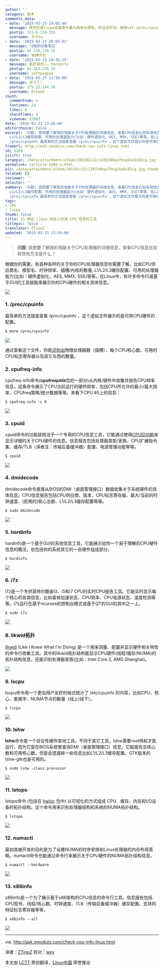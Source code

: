 ```yaml
---
author: ''
category: 技术
comments_data:
- date: '2015-03-23 19:05:46'
  message: 感觉还是lscpu这条命令最为简单方便哇，而且还好记。使用cat /proc/cpuinfo是个次要选择
  postip: 221.6.159.253
  username: 朩ダo○
- date: '2015-03-23 20:03:01'
  message: '@我的印象笔记'
  postip: 42.156.136.52
  username: 微博评论
- date: '2015-03-23 20:35:19'
  message: 挺好用的。。。hardinfo
  postip: 61.163.226.35
  username: softpaopao
- date: '2015-03-27 21:50:08'
  message: 学习了!
  postip: 175.12.144.56
  username: Esteem
count:
  commentnum: 4
  favtimes: 13
  likes: 0
  sharetimes: 4
  viewnum: 22083
date: '2015-03-23 13:56:00'
editorchoice: false
excerpt: '问题: 我想要了解我的电脑关于CPU处理器的详细信息，查看CPU信息比较有效地方法是什么？  根据你的需要，有各种各样的关于你的CPU处理器信息你需要了解，比如CPU供应商名、模型名、时钟频率、插槽/内核的数量,
  L1/L2/L3缓存配置、可用的处理器能力(比如：硬件虚拟化、AES, MMX, SSE)等等。在Linux中，有许多命令行或基于GUI的工具就能来展示你的CPU硬件的相关具体信息。  1.
  /proc/cpuinfo 最简单的方法就是查看 /proc/cpuinfo ，这个虚拟文件展示的是可用CPU硬件的配置。 $ more /proc/cpuinfo   通过查看这个文件，你能识别出物理处理器'
fromurl: http://ask.xmodulo.com/check-cpu-info-linux.html
id: 5104
islctt: true
largepic: /data/attachment/album/201503/22/120334bye7hoq24z6s82cg.jpg
permalink: /article-5104-1.html
pic: /data/attachment/album/201503/22/120334bye7hoq24z6s82cg.jpg.thumb.jpg
related: []
reviewer: ''
selector: ''
summary: '问题: 我想要了解我的电脑关于CPU处理器的详细信息，查看CPU信息比较有效地方法是什么？  根据你的需要，有各种各样的关于你的CPU处理器信息你需要了解，比如CPU供应商名、模型名、时钟频率、插槽/内核的数量,
  L1/L2/L3缓存配置、可用的处理器能力(比如：硬件虚拟化、AES, MMX, SSE)等等。在Linux中，有许多命令行或基于GUI的工具就能来展示你的CPU硬件的相关具体信息。  1.
  /proc/cpuinfo 最简单的方法就是查看 /proc/cpuinfo ，这个虚拟文件展示的是可用CPU硬件的配置。 $ more /proc/cpuinfo   通过查看这个文件，你能识别出物理处理器'
tags:
- CPU
- lscpu
thumb: false
title: 13 种在 Linux 系统上检测 CPU 信息的工具
titlepic: false
translator: ZTinoZ
updated: '2015-03-23 13:56:00'
---
```



> 
> **问题**: 我想要了解我的电脑关于CPU处理器的详细信息，查看CPU信息比较有效地方法是什么？
> 
> 
> 


根据你的需要，有各种各样的关于你的CPU处理器信息你需要了解，比如CPU供应商名、模型名、时钟频率、插槽/内核的数量, L1/L2/L3缓存配置、可用的处理器能力(比如：硬件虚拟化、AES, MMX, SSE)等等。在Linux中，有许多命令行或基于GUI的工具就能来展示你的CPU硬件的相关具体信息。


![](/data/attachment/album/201503/22/120334bye7hoq24z6s82cg.jpg)


### 1. /proc/cpuinfo


最简单的方法就是查看 /proc/cpuinfo ，这个虚拟文件展示的是可用CPU硬件的配置。



```
$ more /proc/cpuinfo 

```

![](/data/attachment/album/201503/22/120349b7oi5rzcsaqr0li1.jpg)


通过查看这个文件，你能[识别出](http://xmodulo.com/how-to-find-number-of-cpu-cores-on.html)物理处理器数（插槽）、每个CPU核心数、可用的CPU标志寄存器以及其它东西的数量。


### 2. cpufreq-info


cpufreq-info命令(**cpufrequtils**包的一部分)从内核/硬件中收集并报告CPU频率信息。这条命令展示了CPU当前运行的硬件频率，包括CPU所允许的最小/最大频率、CPUfreq策略/统计数据等等。来看下CPU #0上的信息：



```
$ cpufreq-info -c 0 

```

![](/data/attachment/album/201503/22/120356betqdxhhaeocdqea.jpg)


### 3. cpuid


cpuid命令的功能就相当于一个专用的CPU信息工具，它能通过使用[CPUID功能](http://en.wikipedia.org/wiki/CPUID)来显示详细的关于CPU硬件的信息。信息报告包括处理器类型/家族、CPU扩展指令集、缓存/TLB（译者注：传输后备缓冲器）配置、电源管理功能等等。



```
$ cpuid 

```

![](/data/attachment/album/201503/22/120400lzm1paul77ljj583.jpg)


### 4. dmidecode


dmidecode命令直接从BIOS的DMI（桌面管理接口）数据收集关于系统硬件的具体信息。CPU信息报告包括CPU供应商、版本、CPU标志寄存器、最大/当前的时钟速度、(启用的)核心总数、L1/L2/L3缓存配置等等。



```
$ sudo dmidecode 

```

![](/data/attachment/album/201503/22/120402wx31n1dqzpnxdqtx.jpg)


### 5. hardinfo


hardinfo是一个基于GUI的系统信息工具，它能展示给你一个易于理解的CPU硬件信息的概况，也包括你的系统其它的一些硬件组成部分。



```
$ hardinfo 

```

![](/data/attachment/album/201503/22/120404ib0iybgfvq7bb7oo.jpg)


### 6. i7z


i7z是一个专供英特尔酷睿i3、i5和i7 CPU的实时CPU报告工具。它能实时显示每个核心的各类信息，比如睿频加速状态、CPU频率、CPU电源状态、温度检测等等。i7z运行在基于ncurses的控制台模式或基于QT的GUI的其中之一上。



```
$ sudo i7z 

```

![](/data/attachment/album/201503/22/120406kmquhw6qoijsj61h.jpg)


### 8. likwid拓扑


[likwid](http://xmodulo.com/identify-cpu-processor-architecture-linux.html) (Like I Knew What I'm Doing) 是一个用来测量、配置并显示硬件相关特性的命令行收集工具。其中的likwid拓扑结构能显示CPU硬件(线程/缓存/NUMA)的拓扑结构信息，还能识别处理器家族(比如：Intel Core 2, AMD Shanghai)。


![](/data/attachment/album/201503/22/120409lq9trurnfqp00888.jpg)


### 9. lscpu


lscpu命令用一个更加用户友好的格式统计了 /etc/cpuinfo 的内容，比如CPU、核心、套接字、NUMA节点的数量（线上/线下）。



```
$ lscpu 

```

![](/data/attachment/album/201503/22/120411yqffxjd766jb5z62.jpg)


### 10. lshw


**lshw**命令是一个综合性硬件查询工具。不同于其它工具，lshw需要root特权才能运行，因为它是在BIOS系统里查询DMI（桌面管理接口）信息。它能报告总核心数和可用核心数，但是会遗漏掉一些信息比如L1/L2/L3缓存配置。GTK版本的lshw-gtk也是可用的。



```
$ sudo lshw -class processor

```

![](/data/attachment/album/201503/22/120413wv610w1le6fykf1v.jpg)


### 11. lstopo


lstopo命令 (包括在 [hwloc](http://xmodulo.com/identify-cpu-processor-architecture-linux.html) 包中) 以可视化的方式组成 CPU、缓存、内存和I/O设备的拓扑结构。这个命令用来识别处理器结构和系统的NUMA拓扑结构。



```
$ lstopo 

```

![](/data/attachment/album/201503/22/120415d87bwwt41tuw667s.jpg)


### 12. numactl


最初其被开发的目的是为了设置NUMA的时序安排和Linux处理器的内存布局策略，numactl命令也能通过命令行来展示关于CPU硬件的NUMA拓扑结构信息。



```
$ numactl --hardware 

```

![](/data/attachment/album/201503/22/120416xuscmo2c54o5unju.jpg)


### 13. x86info


x86info是一个为了展示基于x86架构的CPU信息的命令行工具。信息报告包括CPU型号、线程/核心数、时钟速度、TLB（传输后备缓冲器）缓存配置、支持的特征标志寄存器等等。



```
$ x86info --all

```

![](/data/attachment/album/201503/22/120430bu72kcr0u131r78r.jpg)




---


via: <http://ask.xmodulo.com/check-cpu-info-linux.html>


译者：[ZTinoZ](https://github.com/ZTinoZ) 校对：[wxy](https://github.com/wxy)


本文由 [LCTT](https://github.com/LCTT/TranslateProject) 原创翻译，[Linux中国](http://linux.cn/) 荣誉推出